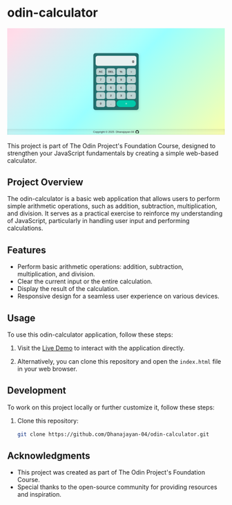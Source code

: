 
# odin-calculator

![odin-calculator Demo](images/Screenshot%20.png)

This project is part of The Odin Project's Foundation Course, designed to strengthen your JavaScript fundamentals by creating a simple web-based calculator.

## Project Overview

The odin-calculator is a basic web application that allows users to perform simple arithmetic operations, such as addition, subtraction, multiplication, and division. It serves as a practical exercise to reinforce my understanding of JavaScript, particularly in handling user input and performing calculations.

## Features

- Perform basic arithmetic operations: addition, subtraction, multiplication, and division.
- Clear the current input or the entire calculation.
- Display the result of the calculation.
- Responsive design for a seamless user experience on various devices.

## Usage

To use this odin-calculator application, follow these steps:

1. Visit the [Live Demo](https://dhanajayan-04.github.io/odin-calculator/) to interact with the application directly.

2. Alternatively, you can clone this repository and open the `index.html` file in your web browser.

## Development

To work on this project locally or further customize it, follow these steps:

1. Clone this repository:

   ```bash
   git clone https://github.com/Dhanajayan-04/odin-calculator.git

## Acknowledgments

- This project was created as part of The Odin Project's Foundation Course.
- Special thanks to the open-source community for providing resources and inspiration.